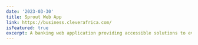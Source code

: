 ```yaml
---
date: '2023-03-30'
title: Sprout Web App
link: https://business.cleverafrica.com/
isFeatured: true
excerpt: A banking web application providing accessible solutions to everyday financial needs.
---
```

